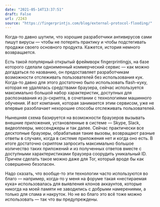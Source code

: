 ```yaml
---
date: "2021-05-14T13:37:51"
draft: False
url: /2243
source: "https://fingerprintjs.com/blog/external-protocol-flooding/"
---
```


Когда-то давно шутили, что хорошие разработчики антивирусов сами пишут вирусы — чтобы не потерять практику и чтобы подстегивать продажи своего основного продукта. Кажется, история немного возвращается.

Есть такой популярный открытый фреймворк fingerprintingjs, на базе которого сделали одноименный коммерческий сервис — как можно догадаться по названию, он предоставляет разработчикам возможности отслеживать пользователей без использования кук. Когда-то давно для этого достаточно было использовать flash-куку, которая не удалялась средствами браузера, сейчас используется максимально большой набор характеристик, доступных для распознавания из js-скрипта, в сочетании с технологиями машинного обучения. И вот компания, которая занимается этим сервисом, уже не впервые разоблачает нехорошие способы отслеживать пользователей.

Нынешняя схема базируется на возможности браузеров вызывать внешние приложения, установленные в системе — Skype, Slack, видеоплееры, мессенджеры и так далее. Сейчас практически все десктопные браузеры, обрабатывая такие вызовы, возвращают разные ответы в случаях, когда в системе приложения нет и когда оно есть. В итоге достаточно скриптом запросить максимально большое количество таких приложений и из полученных ответов вместе с доступными характеристиками браузера соорудить уникальный ID. Причем сделать такое можно даже для Tor, который вроде бы как совершенно безопасен.

Надо сказать, что вообще-то эти технологии часто используются во благо — например, когда-то у меня на форуме такая «нестираемая кука» использовалась для выявления клонов аккаунтов, которые никогда на моей памяти не заводились с добрыми намерениями, а только для спама и накруток. Но не во благо это всё тоже можно использовать — так что вы предупреждены.
